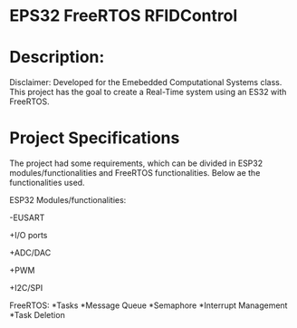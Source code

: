 # EPS32 FreeRTOS RFIDControl
# Description:
Disclaimer: Developed for the Emebedded Computational Systems class. This project has the goal to create a Real-Time system using an ES32 with FreeRTOS.  
# Project Specifications
The project had some requirements, which can be divided in ESP32 modules/functionalities and FreeRTOS functionalities.
Below ae the functionalities used.

ESP32 Modules/functionalities:

-EUSART

+I/O ports

+ADC/DAC

+PWM

+I2C/SPI

FreeRTOS:
*Tasks
*Message Queue
*Semaphore
*Interrupt Management
*Task Deletion
